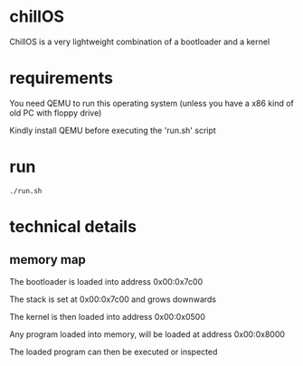 # chillOS
ChillOS is a very lightweight combination of a bootloader and a kernel

# requirements
You need QEMU to run this operating system (unless you have a x86 kind of old PC with floppy drive)

Kindly install QEMU before executing the 'run.sh' script

# run
```
./run.sh
```
# technical details
## memory map
The bootloader is loaded into address 0x00:0x7c00

The stack is set at 0x00:0x7c00 and grows downwards

The kernel is then loaded into address 0x00:0x0500

Any program loaded into memory, will be loaded at address 0x00:0x8000

The loaded program can then be executed or inspected

